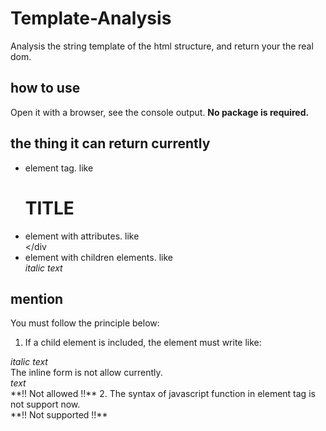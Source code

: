 # Template-Analysis
Analysis the string template of the html structure, and return your the real dom.
## how to use
Open it with a browser, see the console output. **No package is required.**
## the thing it can return currently
- element tag. like <h1>TITLE</h1>
- element with attributes. like <div class="m-t-8"></div
- element with children elements. like <div><i>italic text</i></div>
## mention
You must follow the principle below:
1. If a child element is included, the element must write like:
  <div>
    <i>italic text</i>
  </div>
  The inline form is not allow currently. <div><i>text</i></div> **!! Not allowed !!**
2. The syntax of javascript function in element tag is not support now. <div onclick="() => console.log('do something...')"> **!!  Not supported !!**